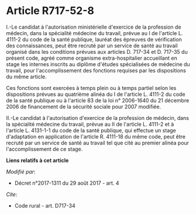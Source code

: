 # Article R717-52-8

I.-Le candidat à l'autorisation ministérielle d'exercice de la profession de médecin, dans la spécialité médecine du travail,
prévue au I de l'article L. 4111-2 du code de la santé publique, lauréat des épreuves de vérification des connaissances, peut
être recruté par un service de santé au travail organisé dans les conditions prévues aux articles D. 717-34 et D. 717-35 du
présent code, agréé comme organisme extra-hospitalier accueillant en stage les internes inscrits au diplôme d'études
spécialisées de médecine du travail, pour l'accomplissement des fonctions requises par les dispositions du même article.

Ces fonctions sont exercées à temps plein ou à temps partiel selon les dispositions prévues au quatrième alinéa du I de
l'article L. 4111-2 du code de la santé publique ou à l'article 83 de la loi n° 2006-1640 du 21 décembre 2006 de financement
de la sécurité sociale pour 2007 modifiée.

II.-Le candidat à l'autorisation d'exercice de la profession de médecin, dans la spécialité médecine du travail, prévue au II
de l'article L. 4111-2 et à l'article L. 4131-1-1 du code de la santé publique, qui effectue un stage d'adaptation en
application de l'article R. 4111-18 du même code, peut être recruté par un service de santé au travail tel que cité au
premier alinéa pour l'accomplissement de ce stage.

**Liens relatifs à cet article**

_Modifié par_:

  - Décret n°2017-1311 du 29 août 2017 - art. 4

_Cite_:

  - Code rural - art. D717-34
